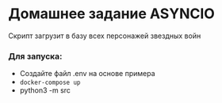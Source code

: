 # Домашнее задание ASYNCIO

Скрипт загрузит в базу всех персонажей звездных войн
### Для запуска:
- Создайте файл .env на основе примера
- ````docker-compose up````
- python3 -m src

